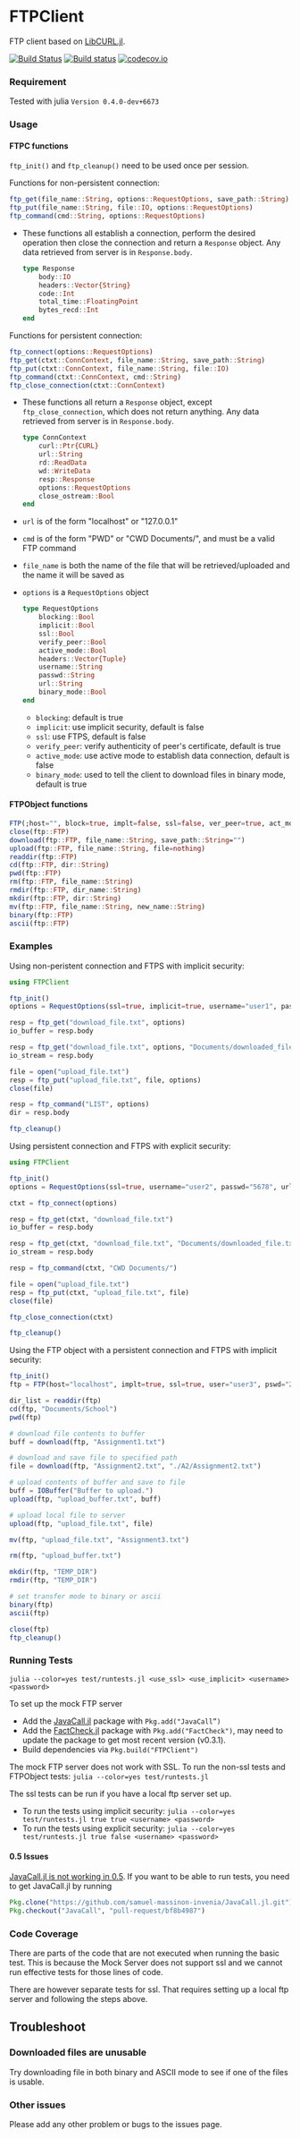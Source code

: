 # FTPClient
FTP client based on [LibCURL.jl](https://github.com/JuliaWeb/LibCURL.jl).

[![Build Status](https://travis-ci.org/invenia/FTPClient.jl.svg?branch=master)](https://travis-ci.org/invenia/FTPClient.jl) [![Build status](https://ci.appveyor.com/api/projects/status/sqsge28jvto74nhs/branch/master?svg=true)](https://ci.appveyor.com/project/adrienne-pind-invenia/ftpclient-jl/branch/master) [![codecov.io](http://codecov.io/github/invenia/FTPClient.jl/coverage.svg)](http://codecov.io/github/invenia/FTPClient.jl)

### Requirement

Tested with julia `Version 0.4.0-dev+6673`

### Usage

#### FTPC functions
`ftp_init()` and  `ftp_cleanup()` need to be used once per session.

Functions for non-persistent connection:
```julia
ftp_get(file_name::String, options::RequestOptions, save_path::String)
ftp_put(file_name::String, file::IO, options::RequestOptions)
ftp_command(cmd::String, options::RequestOptions)
```
- These functions all establish a connection, perform the desired operation then close the connection and return a `Response` object. Any data retrieved from server is in `Response.body`.

    ```julia
    type Response
        body::IO
        headers::Vector{String}
        code::Int
        total_time::FloatingPoint
        bytes_recd::Int
    end
    ```

Functions for persistent connection:
```julia
ftp_connect(options::RequestOptions)
ftp_get(ctxt::ConnContext, file_name::String, save_path::String)
ftp_put(ctxt::ConnContext, file_name::String, file::IO)
ftp_command(ctxt::ConnContext, cmd::String)
ftp_close_connection(ctxt::ConnContext)
```
- These functions all return a `Response` object, except `ftp_close_connection`, which does not return anything. Any data retrieved from server is in `Response.body`.

    ```julia
    type ConnContext
        curl::Ptr{CURL}
        url::String
        rd::ReadData
        wd::WriteData
        resp::Response
        options::RequestOptions
        close_ostream::Bool
    end
    ```

- `url` is of the form "localhost" or "127.0.0.1"
- `cmd` is of the form "PWD" or "CWD Documents/", and must be a valid FTP command
- `file_name` is both the name of the file that will be retrieved/uploaded and the name it will be saved as
- `options` is a `RequestOptions` object

    ```julia
    type RequestOptions
        blocking::Bool
        implicit::Bool
        ssl::Bool
        verify_peer::Bool
        active_mode::Bool
        headers::Vector{Tuple}
        username::String
        passwd::String
        url::String
        binary_mode::Bool
    end
    ```
    - `blocking`: default is true
    - `implicit`: use implicit security, default is false
    - `ssl`: use FTPS, default is false
    - `verify_peer`: verify authenticity of peer's certificate, default is true
    - `active_mode`: use active mode to establish data connection, default is false
    - `binary_mode`: used to tell the client to download files in binary mode, default is true


#### FTPObject functions
```julia
FTP(;host="", block=true, implt=false, ssl=false, ver_peer=true, act_mode=false, user="", pswd="", binary_mode=false)
close(ftp::FTP)
download(ftp::FTP, file_name::String, save_path::String="")
upload(ftp::FTP, file_name::String, file=nothing)
readdir(ftp::FTP)
cd(ftp::FTP, dir::String)
pwd(ftp::FTP)
rm(ftp::FTP, file_name::String)
rmdir(ftp::FTP, dir_name::String)
mkdir(ftp::FTP, dir::String)
mv(ftp::FTP, file_name::String, new_name::String)
binary(ftp::FTP)
ascii(ftp::FTP)
```
### Examples

Using non-peristent connection and FTPS with implicit security:
```julia
using FTPClient

ftp_init()
options = RequestOptions(ssl=true, implicit=true, username="user1", passwd="1234", url="localhost")

resp = ftp_get("download_file.txt", options)
io_buffer = resp.body

resp = ftp_get("download_file.txt", options, "Documents/downloaded_file.txt")
io_stream = resp.body

file = open("upload_file.txt")
resp = ftp_put("upload_file.txt", file, options)
close(file)

resp = ftp_command("LIST", options)
dir = resp.body

ftp_cleanup()
```

Using persistent connection and FTPS with explicit security:
```julia
using FTPClient

ftp_init()
options = RequestOptions(ssl=true, username="user2", passwd="5678", url="localhost")

ctxt = ftp_connect(options)

resp = ftp_get(ctxt, "download_file.txt")
io_buffer = resp.body

resp = ftp_get(ctxt, "download_file.txt", "Documents/downloaded_file.txt")
io_stream = resp.body

resp = ftp_command(ctxt, "CWD Documents/")

file = open("upload_file.txt")
resp = ftp_put(ctxt, "upload_file.txt", file)
close(file)

ftp_close_connection(ctxt)

ftp_cleanup()
```

Using the FTP object with a persistent connection and FTPS with implicit security:
```julia
ftp_init()
ftp = FTP(host="localhost", implt=true, ssl=true, user="user3", pswd="2468" )

dir_list = readdir(ftp)
cd(ftp, "Documents/School")
pwd(ftp)

# download file contents to buffer
buff = download(ftp, "Assignment1.txt")

# download and save file to specified path
file = download(ftp, "Assignment2.txt", "./A2/Assignment2.txt")

# upload contents of buffer and save to file
buff = IOBuffer("Buffer to upload.")
upload(ftp, "upload_buffer.txt", buff)

# upload local file to server
upload(ftp, "upload_file.txt", file)

mv(ftp, "upload_file.txt", "Assignment3.txt")

rm(ftp, "upload_buffer.txt")

mkdir(ftp, "TEMP_DIR")
rmdir(ftp, "TEMP_DIR")

# set transfer mode to binary or ascii
binary(ftp)
ascii(ftp)

close(ftp)
ftp_cleanup()
```

### Running Tests

`julia --color=yes test/runtests.jl <use_ssl> <use_implicit> <username> <password>`

To set up the mock FTP server
- Add the [JavaCall.jl](https://github.com/aviks/JavaCall.jl) package with `Pkg.add("JavaCall”)`
- Add the [FactCheck.jl](https://github.com/JuliaLang/FactCheck.jl) package with `Pkg.add("FactCheck")`, may need to update the package to get most recent version (v0.3.1).
- Build dependencies via `Pkg.build("FTPClient")`

The mock FTP server does not work with SSL. To run the non-ssl tests and FTPObject tests:
    `julia --color=yes test/runtests.jl`

The ssl tests can be run if you have a local ftp server set up.
- To run the tests using implicit security: `julia --color=yes test/runtests.jl true true <username> <password>`
- To run the tests using explicit security: `julia --color=yes test/runtests.jl true false <username> <password>`

#### 0.5 Issues

[JavaCall.jl is not working in 0.5](https://github.com/aviks/JavaCall.jl/pull/30). If you want to be able to run tests, you need to get JavaCall.jl by running
```julia
Pkg.clone("https://github.com/samuel-massinon-invenia/JavaCall.jl.git")
Pkg.checkout("JavaCall", "pull-request/bf8b4987")
```

### Code Coverage

There are parts of the code that are not executed when running the basic test. This is because the Mock Server does not support ssl and we cannot run effective tests for those lines of code.

There are however separate tests for ssl. That requires setting up a local ftp server and following the steps above.

## Troubleshoot

### Downloaded files are unusable

Try downloading file in both binary and ASCII mode to see if one of the files is usable. 

### Other issues

Please add any other problem or bugs to the issues page.
